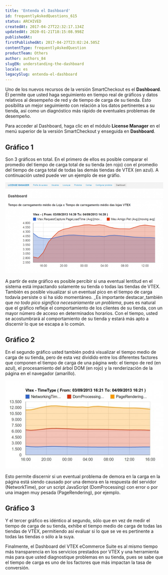 ```yaml
---
title: 'Entenda el Dashboard'
id: frequentlyAskedQuestions_615
status: ARCHIVED
createdAt: 2017-04-27T22:32:17.134Z
updatedAt: 2020-01-21T18:15:08.998Z
publishedAt: 
firstPublishedAt: 2017-04-27T23:02:24.505Z
contentType: frequentlyAskedQuestion
productTeam: Others
author: authors_84
slugEN: understanding-the-dashboard
locale: es
legacySlug: entenda-el-dashboard
---
```


Uno de los nuevos recursos de la versión SmartCheckout es el **Dashboard**. Él permite que usted haga seguimiento en tiempo real de gráficos y datos relativos al desempeño de red y de tiempo de carga de su tienda. Esto posibilita un mejor seguimiento con relación a los datos pertinentes a su tienda, así como un diagnóstico más rápido de eventuales problemas de desempeño.

Para acceder al Dashboard, haga clic en el módulo **License Manager** en el menú superior de la versión SmartCheckout y enseguida en **Dashboard**.

## Gráfico 1

Son 3 gráficos en total. En el primero de ellos es posible comparar el promedio del tiempo de carga total de su tienda (en rojo) con el promedio del tiempo de carga total de todas las demás tiendas de VTEX (en azul). A continuación usted puede ver un ejemplo de ese gráfio.

![](https://raw.githubusercontent.com/vtexdocs/help-center-content/refs/heads/main/docs/es/faq/Others/entendiendo-el-dashboard_1.png)

A partir de este gráfico es posible percibir si una eventual lentitud en el sistema está impactando solamente su tienda o todas las tiendas de VTEX. También es posible visualizar si un eventual pico en el tiempo de carga todavía persiste o si ha sido momentáneo. _Es importante destacar_también que _no todo pico significa necesariamente un problema_, pues es natural que el gráfico refleje el comportamiento de los clientes de su tienda, con un mayor número de acceso en determinados horarios. Con el tiempo, usted se acostumbrará al comportamiento de su tienda y estará más apto a discernir lo que se escapa a lo común.

## Gráfico 2

En el segundo gráfico usted también podrá visualizar el tiempo medio de carga de su tienda, pero de esta vez dividido entre los diferentes factores que componen el tiempo de carga de una página web: el tiempo de red (en azul), el procesamiento del árbol DOM (en rojo) y la renderización de la página en el navegador (amarillo).

![](https://raw.githubusercontent.com/vtexdocs/help-center-content/refs/heads/main/docs/es/faq/Others/entendiendo-el-dashboard_2.jpg)

Esto permite discernir si un eventual problema de demora en la carga en la página está siendo causado por una demora en la respuesta del servidor (NetworkTime), por un script JavaScript (DomProcessing) con error o por una imagen muy pesada (PageRendering), por ejemplo.

## Gráfico 3

Y el tercer gráfico es idéntico al segundo, sólo que en vez de medir el tiempo de carga de su tienda, exhibe el tiempo medio de carga de todas las tiendas de VTEX, permitiendo así evaluar si lo que se ve es pertinente a todas las tiendas o sólo a la suya.

Finalmente, el Dashboard del VTEX eCommerce Suite es al mismo tiempo más transparencia en los servicios prestados por VTEX y una herramienta más para que usted diagnostique problemas en su tienda, pues se sabe que el tiempo de carga es uno de los factores que más impactan la tasa de conversión.
